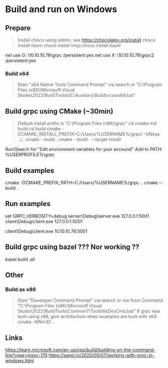 # Build and run on Windows

## Prepare
> Install choco using admin, see https://chocolatey.org/install
choco install nasm
choco install ninja
choco install bazel

net use G: \\10.10.10.78\grpc /persistent:yes
net use X: \\10.10.10.78\grpc2 /persistent:yes

### Build x64
> Start "x64 Native Tools Command Prompt" via search
or
"C:\Program Files (x86)\Microsoft Visual Studio\2022\BuildTools\VC\Auxiliary\Build\vcvars64.bat"

## Build grpc using CMake (~30min)
> Default install prefix is "C:\Program Files (x86)\grpc"
cd cmake
md build
cd build
cmake -DCMAKE_INSTALL_PREFIX=C:/Users/%USERNAME%/grpc/ -GNinja ../..
cmake --build .
cmake --build . --target install

Run/Search for "Edit environment variables for your accound"
Add to PATH:  %USERPROFILE%\grpc

## Build examples
cmake -DCMAKE_PREFIX_PATH=C:/Users/%USERNAME%/grpc ..
cmake --build .

## Run examples
set GRPC_VERBOSITY=debug
server\Debug\server.exe 127.0.0.1:5001
client\Debug\client.exe 127.0.0.1:5001

client\Debug\client.exe 10.10.10.78:5001


## Build grpc using bazel ??? Nor working ??
bazel build :all

## Other
### Build as x86
> Start "Developer Command Prompt" via search
or run from Command
"C:\Program Files (x86)\Microsoft Visual Studio\2022\BuildTools\Common7\Tools\VsDevCmd.bat"
> If grpc was built using x86, give architecture when examples are built with x64:
cmake -AWin32 ..


## Links
https://learn.microsoft.com/en-us/cpp/build/building-on-the-command-line?view=msvc-170
https://sanoj.in/2020/05/07/working-with-grpc-in-windows.html
